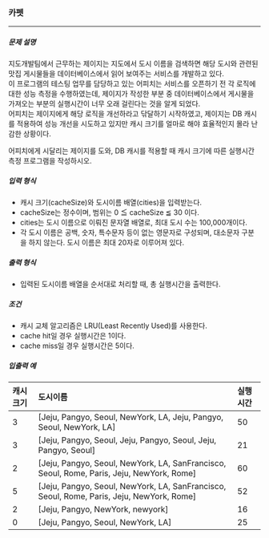  ### 카펫

***

##### 문제 설명

지도개발팀에서 근무하는 제이지는 지도에서 도시 이름을 검색하면 해당 도시와 관련된 맛집 게시물들을 데이터베이스에서 읽어 보여주는 서비스를 개발하고 있다.          
이 프로그램의 테스팅 업무를 담당하고 있는 어피치는 서비스를 오픈하기 전 각 로직에 대한 성능 측정을 수행하였는데, 제이지가 작성한 부분 중 데이터베이스에서 게시물을 가져오는 부분의 실행시간이 너무 오래 걸린다는 것을 알게 되었다.         
어피치는 제이지에게 해당 로직을 개선하라고 닦달하기 시작하였고, 제이지는 DB 캐시를 적용하여 성능 개선을 시도하고 있지만 캐시 크기를 얼마로 해야 효율적인지 몰라 난감한 상황이다.       

어피치에게 시달리는 제이지를 도와, DB 캐시를 적용할 때 캐시 크기에 따른 실행시간 측정 프로그램을 작성하시오.        

##### 입력 형식

- 캐시 크기(cacheSize)와 도시이름 배열(cities)을 입력받는다.
- cacheSize는 정수이며, 범위는 0 ≦ cacheSize ≦ 30 이다.
- cities는 도시 이름으로 이뤄진 문자열 배열로, 최대 도시 수는 100,000개이다.
- 각 도시 이름은 공백, 숫자, 특수문자 등이 없는 영문자로 구성되며, 대소문자 구분을 하지 않는다. 도시 이름은 최대 20자로 이루어져 있다. 

##### 출력 형식

- 입력된 도시이름 배열을 순서대로 처리할 때, 총 실행시간을 출력한다.   
 
##### 조건

- 캐시 교체 알고리즘은 LRU(Least Recently Used)를 사용한다.
- cache hit일 경우 실행시간은 1이다.
- cache miss일 경우 실행시간은 5이다.
      
##### 입출력 예

| 캐시크기 | 도시이름 | 실행시간 |
| :----- | :----- | :----- |
| 3 | [Jeju, Pangyo, Seoul, NewYork, LA, Jeju, Pangyo, Seoul, NewYork, LA] | 50 |
| 3 | [Jeju, Pangyo, Seoul, Jeju, Pangyo, Seoul, Jeju, Pangyo, Seoul] | 21 | 
| 2 | [Jeju, Pangyo, Seoul, NewYork, LA, SanFrancisco, Seoul, Rome, Paris, Jeju, NewYork, Rome] | 60 |    
| 5 | [Jeju, Pangyo, Seoul, NewYork, LA, SanFrancisco, Seoul, Rome, Paris, Jeju, NewYork, Rome] | 52 |
| 2 | [Jeju, Pangyo, NewYork, newyork] | 16 |
| 0 | [Jeju, Pangyo, Seoul, NewYork, LA] | 25 |
